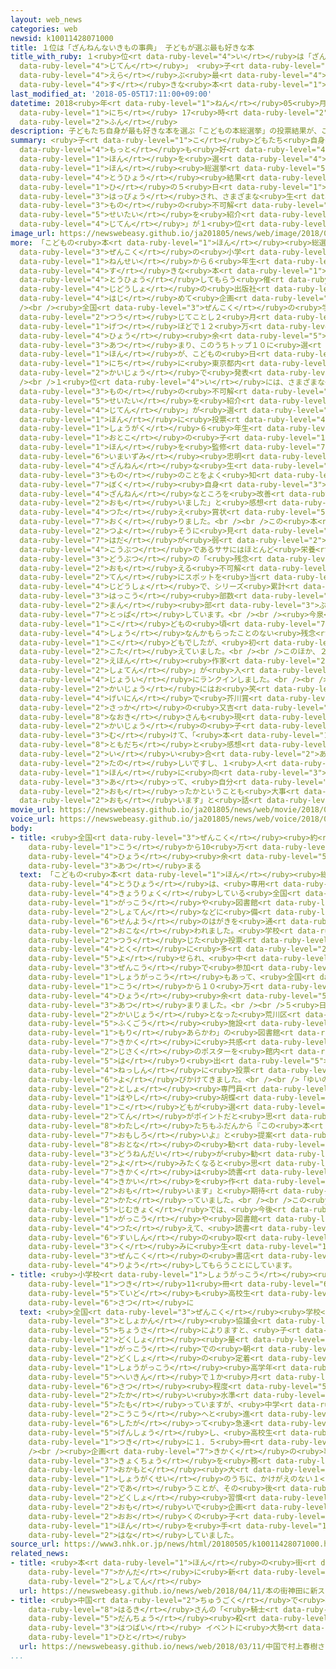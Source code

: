 ```yaml
---
layout: web_news
categories: web
newsid: k10011428071000
title: １位は「ざんねんないきもの事典」 子どもが選ぶ最も好きな本
title_with_ruby: １<ruby>位<rt data-ruby-level="4">い</rt></ruby>は「ざんねんないきもの<ruby>事典<rt
  data-ruby-level="4">じてん</rt></ruby>」 <ruby>子<rt data-ruby-level="1">こ</rt></ruby>どもが<ruby>選<rt
  data-ruby-level="4">えら</rt></ruby>ぶ<ruby>最<rt data-ruby-level="4">もっと</rt></ruby>も<ruby>好<rt
  data-ruby-level="4">す</rt></ruby>きな<ruby>本<rt data-ruby-level="1">ほん</rt></ruby>
last_modified_at: '2018-05-05T17:11:00+09:00'
datetime: 2018<ruby>年<rt data-ruby-level="1">ねん</rt></ruby>05<ruby>月<rt data-ruby-level="1">がつ</rt></ruby>05<ruby>日<rt
  data-ruby-level="1">にち</rt></ruby> 17<ruby>時<rt data-ruby-level="2">じ</rt></ruby>11<ruby>分<rt
  data-ruby-level="2">ふん</rt></ruby>
description: 子どもたち自身が最も好きな本を選ぶ「こどもの本総選挙」の投票結果が、こどもの日の５日に発表され、さまざまな生き物の不可解な生態を紹介する「ざんねんないきもの事典」が１位となりました。
summary: <ruby>子<rt data-ruby-level="1">こ</rt></ruby>どもたち<ruby>自身<rt data-ruby-level="3">じしん</rt></ruby>が<ruby>最<rt
  data-ruby-level="4">もっと</rt></ruby>も<ruby>好<rt data-ruby-level="4">す</rt></ruby>きな<ruby>本<rt
  data-ruby-level="1">ほん</rt></ruby>を<ruby>選<rt data-ruby-level="4">えら</rt></ruby>ぶ「こどもの<ruby>本<rt
  data-ruby-level="1">ほん</rt></ruby><ruby>総選挙<rt data-ruby-level="5">そうせんきょ</rt></ruby>」の<ruby>投票<rt
  data-ruby-level="4">とうひょう</rt></ruby><ruby>結果<rt data-ruby-level="4">けっか</rt></ruby>が、こどもの<ruby>日<rt
  data-ruby-level="1">ひ</rt></ruby>の５<ruby>日<rt data-ruby-level="1">にち</rt></ruby>に<ruby>発表<rt
  data-ruby-level="3">はっぴょう</rt></ruby>され、さまざまな<ruby>生<rt data-ruby-level="3">い</rt></ruby>き<ruby>物<rt
  data-ruby-level="3">もの</rt></ruby>の<ruby>不可解<rt data-ruby-level="5">ふかかい</rt></ruby>な<ruby>生態<rt
  data-ruby-level="5">せいたい</rt></ruby>を<ruby>紹介<rt data-ruby-level="7">しょうかい</rt></ruby>する「ざんねんないきもの<ruby>事典<rt
  data-ruby-level="4">じてん</rt></ruby>」が１<ruby>位<rt data-ruby-level="4">い</rt></ruby>となりました。
image_url: https://newswebeasy.github.io/ja201805/news/web/image/2018/05/05/K10011428071_1805051707_1805051711_01_02.jpg
more: 「こどもの<ruby>本<rt data-ruby-level="1">ほん</rt></ruby><ruby>総選挙<rt data-ruby-level="5">そうせんきょ</rt></ruby>」は、<ruby>全国<rt
  data-ruby-level="3">ぜんこく</rt></ruby>の<ruby>小学<rt data-ruby-level="1">しょうがく</rt></ruby>１<ruby>年生<rt
  data-ruby-level="1">ねんせい</rt></ruby>から６<ruby>年生<rt data-ruby-level="1">ねんせい</rt></ruby>にいちばん<ruby>好<rt
  data-ruby-level="4">す</rt></ruby>きな<ruby>本<rt data-ruby-level="1">ほん</rt></ruby>を<ruby>投票<rt
  data-ruby-level="4">とうひょう</rt></ruby>してもらう<ruby>催<rt data-ruby-level="7">もよお</rt></ruby>しで、<ruby>児童書<rt
  data-ruby-level="4">じどうしょ</rt></ruby>の<ruby>出版社<rt data-ruby-level="5">しゅっぱんしゃ</rt></ruby>などが<ruby>初<rt
  data-ruby-level="4">はじ</rt></ruby>めて<ruby>企画<rt data-ruby-level="7">きかく</rt></ruby>しました。<br
  /><br /><ruby>全国<rt data-ruby-level="3">ぜんこく</rt></ruby>の<ruby>学校<rt data-ruby-level="1">がっこう</rt></ruby>などを<ruby>通<rt
  data-ruby-level="2">つう</rt></ruby>じてことし２<ruby>月<rt data-ruby-level="1">がつ</rt></ruby>までの３か<ruby>月<rt
  data-ruby-level="1">げつ</rt></ruby>ほどで１２<ruby>万<rt data-ruby-level="2">まん</rt></ruby><ruby>票<rt
  data-ruby-level="4">ひょう</rt></ruby><ruby>余<rt data-ruby-level="5">あま</rt></ruby>りが<ruby>集<rt
  data-ruby-level="3">あつ</rt></ruby>まり、このうちトップ１０に<ruby>選<rt data-ruby-level="4">えら</rt></ruby>ばれた<ruby>本<rt
  data-ruby-level="1">ほん</rt></ruby>が、こどもの<ruby>日<rt data-ruby-level="1">ひ</rt></ruby>の５<ruby>日<rt
  data-ruby-level="1">にち</rt></ruby>に<ruby>東京都内<rt data-ruby-level="3">とうきょうとない</rt></ruby>の<ruby>会場<rt
  data-ruby-level="2">かいじょう</rt></ruby>で<ruby>発表<rt data-ruby-level="3">はっぴょう</rt></ruby>されました。<br
  /><br />１<ruby>位<rt data-ruby-level="4">い</rt></ruby>には、さまざまな<ruby>生<rt data-ruby-level="3">い</rt></ruby>き<ruby>物<rt
  data-ruby-level="3">もの</rt></ruby>の<ruby>不可解<rt data-ruby-level="5">ふかかい</rt></ruby>な<ruby>生態<rt
  data-ruby-level="5">せいたい</rt></ruby>を<ruby>紹介<rt data-ruby-level="7">しょうかい</rt></ruby>する「ざんねんないきもの<ruby>事典<rt
  data-ruby-level="4">じてん</rt></ruby>」が<ruby>選<rt data-ruby-level="4">えら</rt></ruby>ばれ、この<ruby>本<rt
  data-ruby-level="1">ほん</rt></ruby>に<ruby>投票<rt data-ruby-level="4">とうひょう</rt></ruby>した<ruby>小学<rt
  data-ruby-level="1">しょうがく</rt></ruby>６<ruby>年生<rt data-ruby-level="1">ねんせい</rt></ruby>の<ruby>男<rt
  data-ruby-level="1">おとこ</rt></ruby>の<ruby>子<rt data-ruby-level="1">こ</rt></ruby>が、<ruby>本<rt
  data-ruby-level="1">ほん</rt></ruby>を<ruby>監修<rt data-ruby-level="7">かんしゅう</rt></ruby>した<ruby>今泉<rt
  data-ruby-level="6">いまいずみ</rt></ruby><ruby>忠明<rt data-ruby-level="8">ただあき</rt></ruby>さんに「<ruby>残念<rt
  data-ruby-level="4">ざんねん</rt></ruby>な<ruby>生<rt data-ruby-level="3">い</rt></ruby>き<ruby>物<rt
  data-ruby-level="3">もの</rt></ruby>のことをよく<ruby>知<rt data-ruby-level="2">し</rt></ruby>ることができました。そして、<ruby>僕<rt
  data-ruby-level="7">ぼく</rt></ruby><ruby>自身<rt data-ruby-level="3">じしん</rt></ruby>も<ruby>残念<rt
  data-ruby-level="4">ざんねん</rt></ruby>なところを<ruby>改善<rt data-ruby-level="6">かいぜん</rt></ruby>していきたいと<ruby>思<rt
  data-ruby-level="2">おも</rt></ruby>いました」と<ruby>感想<rt data-ruby-level="3">かんそう</rt></ruby>を<ruby>伝<rt
  data-ruby-level="4">つた</rt></ruby>え<ruby>賞状<rt data-ruby-level="5">しょうじょう</rt></ruby>を<ruby>贈<rt
  data-ruby-level="7">おく</rt></ruby>りました。<br /><br />この<ruby>本<rt data-ruby-level="1">ほん</rt></ruby>は、<ruby>強<rt
  data-ruby-level="2">つよ</rt></ruby>そうに<ruby>見<rt data-ruby-level="1">み</rt></ruby>えるカバの<ruby>肌<rt
  data-ruby-level="7">はだ</rt></ruby>が<ruby>弱<rt data-ruby-level="2">よわ</rt></ruby>いことや、パンダの<ruby>好物<rt
  data-ruby-level="4">こうぶつ</rt></ruby>であるササにはほとんど<ruby>栄養<rt data-ruby-level="4">えいよう</rt></ruby>がないことなど、<ruby>動物<rt
  data-ruby-level="3">どうぶつ</rt></ruby>の「<ruby>残念<rt data-ruby-level="4">ざんねん</rt></ruby>」にも<ruby>思<rt
  data-ruby-level="2">おも</rt></ruby>える<ruby>不可解<rt data-ruby-level="5">ふかかい</rt></ruby>な<ruby>点<rt
  data-ruby-level="2">てん</rt></ruby>にスポットを<ruby>当<rt data-ruby-level="2">あ</rt></ruby>てた<ruby>児童書<rt
  data-ruby-level="4">じどうしょ</rt></ruby>で、シリーズ<ruby>累計<rt data-ruby-level="7">るいけい</rt></ruby>の<ruby>発行<rt
  data-ruby-level="3">はっこう</rt></ruby><ruby>部数<rt data-ruby-level="3">ぶすう</rt></ruby>は１６０<ruby>万<rt
  data-ruby-level="2">まん</rt></ruby><ruby>部<rt data-ruby-level="3">ぶ</rt></ruby>を<ruby>突破<rt
  data-ruby-level="7">とっぱ</rt></ruby>しています。<br /><br /><ruby>今泉<rt data-ruby-level="6">いまいずみ</rt></ruby>さんは「<ruby>子<rt
  data-ruby-level="1">こ</rt></ruby>どもの<ruby>頃<rt data-ruby-level="7">ころ</rt></ruby>はイタズラばかりで、<ruby>賞<rt
  data-ruby-level="4">しょう</rt></ruby>なんかもらったことのない<ruby>残念<rt data-ruby-level="4">ざんねん</rt></ruby>な<ruby>子<rt
  data-ruby-level="1">こ</rt></ruby>どもでしたが、<ruby>初<rt data-ruby-level="4">はじ</rt></ruby>めてのトップです。ありがとうございました」と<ruby>答<rt
  data-ruby-level="2">こた</rt></ruby>えていました。<br /><br />このほか、２<ruby>位<rt data-ruby-level="4">い</rt></ruby>には、<ruby>絵本<rt
  data-ruby-level="2">えほん</rt></ruby><ruby>作家<rt data-ruby-level="2">さっか</rt></ruby>ヨシタケシンスケさんの「あるかしら<ruby>書店<rt
  data-ruby-level="2">しょてん</rt></ruby>」が<ruby>入<rt data-ruby-level="1">はい</rt></ruby>ったほか、トロルさんの「おしりたんてい」シリーズなどが、<ruby>上位<rt
  data-ruby-level="4">じょうい</rt></ruby>にランクインしました。<br /><br /><ruby>発表<rt data-ruby-level="3">はっぴょう</rt></ruby><ruby>会場<rt
  data-ruby-level="2">かいじょう</rt></ruby>にはお<ruby>笑<rt data-ruby-level="4">わら</rt></ruby>い<ruby>芸人<rt
  data-ruby-level="4">げいにん</rt></ruby>で<ruby>芥川賞<rt data-ruby-level="8">あくたがわしょう</rt></ruby><ruby>作家<rt
  data-ruby-level="2">さっか</rt></ruby>の<ruby>又吉<rt data-ruby-level="8">またよし</rt></ruby><ruby>直樹<rt
  data-ruby-level="8">なおき</rt></ruby>さんも<ruby>現<rt data-ruby-level="5">あらわ</rt></ruby>れ、<ruby>会場<rt
  data-ruby-level="2">かいじょう</rt></ruby>の<ruby>子<rt data-ruby-level="1">こ</rt></ruby>どもたちに<ruby>向<rt
  data-ruby-level="3">む</rt></ruby>けて、「<ruby>本<rt data-ruby-level="1">ほん</rt></ruby>は、<ruby>友達<rt
  data-ruby-level="8">ともだち</rt></ruby>と<ruby>感想<rt data-ruby-level="3">かんそう</rt></ruby>を<ruby>言<rt
  data-ruby-level="2">い</rt></ruby>い<ruby>合<rt data-ruby-level="2">あ</rt></ruby>うことも<ruby>楽<rt
  data-ruby-level="2">たの</rt></ruby>しいですし、１<ruby>人<rt data-ruby-level="1">にん</rt></ruby>で<ruby>本<rt
  data-ruby-level="1">ほん</rt></ruby>に<ruby>向<rt data-ruby-level="3">む</rt></ruby>き<ruby>合<rt
  data-ruby-level="3">あ</rt></ruby>って、<ruby>自分<rt data-ruby-level="2">じぶん</rt></ruby>だけがどう<ruby>思<rt
  data-ruby-level="2">おも</rt></ruby>ったかということも<ruby>大事<rt data-ruby-level="3">だいじ</rt></ruby>にしてほしいと<ruby>思<rt
  data-ruby-level="2">おも</rt></ruby>います」と<ruby>話<rt data-ruby-level="2">はな</rt></ruby>していました。
movie_url: https://newswebeasy.github.io/ja201805/news/web/movie/2018/05/05/k10011428071_201805051932_201805051934.mp4
voice_url: https://newswebeasy.github.io/ja201805/news/web/voice/2018/05/05/k10011428071_201805051932_201805051934.mp3
body:
- title: <ruby>全国<rt data-ruby-level="3">ぜんこく</rt></ruby><ruby>約<rt data-ruby-level="4">やく</rt></ruby>700<ruby>校<rt
    data-ruby-level="1">こう</rt></ruby>から10<ruby>万<rt data-ruby-level="2">まん</rt></ruby><ruby>票<rt
    data-ruby-level="4">ひょう</rt></ruby><ruby>余<rt data-ruby-level="5">あま</rt></ruby>り<ruby>集<rt
    data-ruby-level="3">あつ</rt></ruby>まる
  text: 「こどもの<ruby>本<rt data-ruby-level="1">ほん</rt></ruby><ruby>総選挙<rt data-ruby-level="5">そうせんきょ</rt></ruby>」の<ruby>投票<rt
    data-ruby-level="4">とうひょう</rt></ruby>は、<ruby>専用<rt data-ruby-level="6">せんよう</rt></ruby>のホームページや<ruby>協力<rt
    data-ruby-level="4">きょうりょく</rt></ruby>している<ruby>全国<rt data-ruby-level="3">ぜんこく</rt></ruby>の<ruby>学校<rt
    data-ruby-level="1">がっこう</rt></ruby>や<ruby>図書館<rt data-ruby-level="3">としょかん</rt></ruby>、それに<ruby>書店<rt
    data-ruby-level="2">しょてん</rt></ruby>などに<ruby>備<rt data-ruby-level="5">そな</rt></ruby>えられた<ruby>専用<rt
    data-ruby-level="6">せんよう</rt></ruby>のはがきを<ruby>通<rt data-ruby-level="2">つう</rt></ruby>じて<ruby>行<rt
    data-ruby-level="2">おこな</rt></ruby>われました。<ruby>学校<rt data-ruby-level="1">がっこう</rt></ruby>を<ruby>通<rt
    data-ruby-level="2">つう</rt></ruby>じた<ruby>投票<rt data-ruby-level="4">とうひょう</rt></ruby>が<ruby>特<rt
    data-ruby-level="4">とく</rt></ruby>に<ruby>多<rt data-ruby-level="2">おお</rt></ruby>く<ruby>寄<rt
    data-ruby-level="5">よ</rt></ruby>せられ、<ruby>中<rt data-ruby-level="1">なか</rt></ruby>には<ruby>全校<rt
    data-ruby-level="3">ぜんこう</rt></ruby>で<ruby>参加<rt data-ruby-level="4">さんか</rt></ruby>する<ruby>小学校<rt
    data-ruby-level="1">しょうがっこう</rt></ruby>もあって、<ruby>全国<rt data-ruby-level="3">ぜんこく</rt></ruby>のおよそ７００<ruby>校<rt
    data-ruby-level="1">こう</rt></ruby>から１０<ruby>万<rt data-ruby-level="2">まん</rt></ruby><ruby>票<rt
    data-ruby-level="4">ひょう</rt></ruby><ruby>余<rt data-ruby-level="5">あま</rt></ruby>りが<ruby>集<rt
    data-ruby-level="3">あつ</rt></ruby>まりました。<br /><br />５<ruby>日<rt data-ruby-level="1">にち</rt></ruby>のイベントの<ruby>会場<rt
    data-ruby-level="2">かいじょう</rt></ruby>となった<ruby>荒川区<rt data-ruby-level="7">あらかわく</rt></ruby>の<ruby>複合<rt
    data-ruby-level="5">ふくごう</rt></ruby><ruby>施設<rt data-ruby-level="7">しせつ</rt></ruby>「ゆいの<ruby>森<rt
    data-ruby-level="1">もり</rt></ruby>あらかわ」の<ruby>図書館<rt data-ruby-level="3">としょかん</rt></ruby>も、この<ruby>企画<rt
    data-ruby-level="7">きかく</rt></ruby>に<ruby>共感<rt data-ruby-level="4">きょうかん</rt></ruby>し、<ruby>自作<rt
    data-ruby-level="2">じさく</rt></ruby>のポスターを<ruby>館内<rt data-ruby-level="3">かんない</rt></ruby>に<ruby>張<rt
    data-ruby-level="5">は</rt></ruby>り<ruby>出<rt data-ruby-level="5">だ</rt></ruby>すなど、<ruby>熱心<rt
    data-ruby-level="4">ねっしん</rt></ruby>に<ruby>投票<rt data-ruby-level="4">とうひょう</rt></ruby>を<ruby>呼<rt
    data-ruby-level="6">よ</rt></ruby>びかけてきました。<br /><br />「ゆいの<ruby>森<rt data-ruby-level="1">もり</rt></ruby>あらかわ」の<ruby>図書<rt
    data-ruby-level="2">としょ</rt></ruby><ruby>専門員<rt data-ruby-level="6">せんもんいん</rt></ruby>、<ruby>林<rt
    data-ruby-level="1">はやし</rt></ruby><ruby>胡蝶<rt data-ruby-level="8">こちょう</rt></ruby>さんは「『<ruby>子<rt
    data-ruby-level="1">こ</rt></ruby>どもが<ruby>選<rt data-ruby-level="4">えら</rt></ruby>ぶ』という<ruby>点<rt
    data-ruby-level="2">てん</rt></ruby>がポイントだと<ruby>思<rt data-ruby-level="2">おも</rt></ruby>います。<ruby>私<rt
    data-ruby-level="8">わたし</rt></ruby>たちもふだんから『この<ruby>本<rt data-ruby-level="1">ほん</rt></ruby>、<ruby>面白<rt
    data-ruby-level="7">おもしろ</rt></ruby>いよ』と<ruby>提案<rt data-ruby-level="5">ていあん</rt></ruby>しますが、やはり<ruby>大人<rt
    data-ruby-level="8">おとな</rt></ruby>の<ruby>勧<rt data-ruby-level="7">すす</rt></ruby>めよりも、<ruby>同年代<rt
    data-ruby-level="3">どうねんだい</rt></ruby>が<ruby>勧<rt data-ruby-level="7">すす</rt></ruby>めるほうが<ruby>読<rt
    data-ruby-level="2">よ</rt></ruby>みたくなると<ruby>思<rt data-ruby-level="2">おも</rt></ruby>うので、この<ruby>企画<rt
    data-ruby-level="7">きかく</rt></ruby>は<ruby>読書<rt data-ruby-level="2">どくしょ</rt></ruby>の<ruby>機会<rt
    data-ruby-level="4">きかい</rt></ruby>を<ruby>作<rt data-ruby-level="2">つく</rt></ruby>る１つのチャンスになると<ruby>思<rt
    data-ruby-level="2">おも</rt></ruby>います」と<ruby>期待<rt data-ruby-level="3">きたい</rt></ruby>を<ruby>語<rt
    data-ruby-level="2">かた</rt></ruby>っていました。<br /><br />この<ruby>企画<rt data-ruby-level="7">きかく</rt></ruby>の<ruby>事務局<rt
    data-ruby-level="5">じむきょく</rt></ruby>では、<ruby>今後<rt data-ruby-level="2">こんご</rt></ruby>、このランキングを<ruby>学校<rt
    data-ruby-level="1">がっこう</rt></ruby>や<ruby>図書館<rt data-ruby-level="3">としょかん</rt></ruby>に<ruby>伝<rt
    data-ruby-level="4">つた</rt></ruby>えて、<ruby>読書<rt data-ruby-level="2">どくしょ</rt></ruby><ruby>推進<rt
    data-ruby-level="6">すいしん</rt></ruby>の<ruby>取<rt data-ruby-level="3">と</rt></ruby>り<ruby>組<rt
    data-ruby-level="3">く</rt></ruby>みに<ruby>生<rt data-ruby-level="1">い</rt></ruby>かしてもらうほか、<ruby>全国<rt
    data-ruby-level="3">ぜんこく</rt></ruby>の<ruby>書店<rt data-ruby-level="2">しょてん</rt></ruby>のフェアなどにも<ruby>利用<rt
    data-ruby-level="4">りよう</rt></ruby>してもらうことにしています。
- title: <ruby>小学校<rt data-ruby-level="1">しょうがっこう</rt></ruby><ruby>高学年<rt data-ruby-level="2">こうがくねん</rt></ruby>は<ruby>月<rt
    data-ruby-level="1">つき</rt></ruby>11<ruby>冊<rt data-ruby-level="6">さつ</rt></ruby><ruby>程度<rt
    data-ruby-level="5">ていど</rt></ruby>も<ruby>高校生<rt data-ruby-level="2">こうこうせい</rt></ruby>は1.5<ruby>冊<rt
    data-ruby-level="6">さつ</rt></ruby>に
  text: <ruby>全国<rt data-ruby-level="3">ぜんこく</rt></ruby><ruby>学校<rt data-ruby-level="1">がっこう</rt></ruby><ruby>図書館<rt
    data-ruby-level="3">としょかん</rt></ruby><ruby>協議会<rt data-ruby-level="4">きょうぎかい</rt></ruby>などの<ruby>調査<rt
    data-ruby-level="5">ちょうさ</rt></ruby>によりますと、<ruby>子<rt data-ruby-level="1">こ</rt></ruby>どもの<ruby>読書<rt
    data-ruby-level="2">どくしょ</rt></ruby><ruby>量<rt data-ruby-level="4">りょう</rt></ruby>は<ruby>学校<rt
    data-ruby-level="1">がっこう</rt></ruby>での<ruby>朝<rt data-ruby-level="2">あさ</rt></ruby>の<ruby>読書<rt
    data-ruby-level="2">どくしょ</rt></ruby>の<ruby>定着<rt data-ruby-level="3">ていちゃく</rt></ruby>もあり、<ruby>小学校<rt
    data-ruby-level="1">しょうがっこう</rt></ruby><ruby>高学年<rt data-ruby-level="2">こうがくねん</rt></ruby>では<ruby>平均<rt
    data-ruby-level="5">へいきん</rt></ruby>で１か<ruby>月<rt data-ruby-level="1">げつ</rt></ruby>に１１<ruby>冊<rt
    data-ruby-level="6">さつ</rt></ruby><ruby>程度<rt data-ruby-level="5">ていど</rt></ruby>と<ruby>高<rt
    data-ruby-level="2">たか</rt></ruby>い<ruby>水準<rt data-ruby-level="5">すいじゅん</rt></ruby>を<ruby>保<rt
    data-ruby-level="5">たも</rt></ruby>っていますが、<ruby>中学<rt data-ruby-level="1">ちゅうがく</rt></ruby>・<ruby>高校<rt
    data-ruby-level="2">こうこう</rt></ruby>へと<ruby>進<rt data-ruby-level="3">すす</rt></ruby>むに<ruby>従<rt
    data-ruby-level="6">したが</rt></ruby>って<ruby>急速<rt data-ruby-level="3">きゅうそく</rt></ruby>に<ruby>減少<rt
    data-ruby-level="5">げんしょう</rt></ruby>し、<ruby>高校生<rt data-ruby-level="2">こうこうせい</rt></ruby>では、<ruby>月<rt
    data-ruby-level="1">つき</rt></ruby>に１．５<ruby>冊<rt data-ruby-level="6">さつ</rt></ruby>ほどとなっています。<br
    /><br /><ruby>企画<rt data-ruby-level="7">きかく</rt></ruby>の<ruby>事務<rt data-ruby-level="5">じむ</rt></ruby><ruby>局長<rt
    data-ruby-level="3">きょくちょう</rt></ruby>を<ruby>務<rt data-ruby-level="5">つと</rt></ruby>めた<ruby>岡本<rt
    data-ruby-level="7">おかもと</rt></ruby><ruby>大<rt data-ruby-level="1">だい</rt></ruby>さんは「<ruby>小学生<rt
    data-ruby-level="1">しょうがくせい</rt></ruby>のうちに、かけがえのない１<ruby>冊<rt data-ruby-level="6">さつ</rt></ruby>に<ruby>出会<rt
    data-ruby-level="2">であ</rt></ruby>うことが、その<ruby>後<rt data-ruby-level="2">ご</rt></ruby>の<ruby>読書<rt
    data-ruby-level="2">どくしょ</rt></ruby><ruby>習慣<rt data-ruby-level="5">しゅうかん</rt></ruby>にもつながっていくのではないかという<ruby>思<rt
    data-ruby-level="2">おも</rt></ruby>いで<ruby>企画<rt data-ruby-level="7">きかく</rt></ruby>しました。まずは<ruby>多<rt
    data-ruby-level="2">おお</rt></ruby>くの<ruby>子<rt data-ruby-level="1">こ</rt></ruby>どもたちに、トップ１０の<ruby>本<rt
    data-ruby-level="1">ほん</rt></ruby>を<ruby>手<rt data-ruby-level="1">て</rt></ruby>にとってもらいたいです」と<ruby>話<rt
    data-ruby-level="2">はな</rt></ruby>していました。
source_url: https://www3.nhk.or.jp/news/html/20180505/k10011428071000.html
related_news:
- title: <ruby>本<rt data-ruby-level="1">ほん</rt></ruby>の<ruby>街<rt data-ruby-level="4">まち</rt></ruby>・<ruby>神田<rt
    data-ruby-level="7">かんだ</rt></ruby>に<ruby>新<rt data-ruby-level="2">しん</rt></ruby>スタイルの<ruby>書店<rt
    data-ruby-level="2">しょてん</rt></ruby>
  url: https://newswebeasy.github.io/news/web/2018/04/11/本の街神田に新スタイルの書店
- title: <ruby>中国<rt data-ruby-level="2">ちゅうごく</rt></ruby>で<ruby>村上<rt data-ruby-level="1">むらかみ</rt></ruby><ruby>春樹<rt
    data-ruby-level="8">はるき</rt></ruby>さんの「<ruby>騎士<rt data-ruby-level="7">きし</rt></ruby><ruby>団長<rt
    data-ruby-level="5">だんちょう</rt></ruby><ruby>殺<rt data-ruby-level="4">ごろ</rt></ruby>し」<ruby>発売<rt
    data-ruby-level="3">はつばい</rt></ruby> イベントに<ruby>大勢<rt data-ruby-level="5">おおぜい</rt></ruby>の<ruby>人<rt
    data-ruby-level="1">ひと</rt></ruby>
  url: https://newswebeasy.github.io/news/web/2018/03/11/中国で村上春樹さんの騎士団長殺し発売-イベントに大勢の人
...
```

